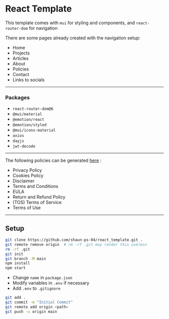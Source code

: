 # React Template

This template comes with `mui` for styling and components, and `react-router-dom` for navigation

There are some pages already created with the navigation setup:
- Home
- Projects
- Articles
- About
- Policies
- Contact
- Links to socials

---
### Packages
- `react-router-dom@6`
- `@mui/material`
- `@emotion/react`
- `@emotion/styled`
- `@mui/icons-material`
- `axios`
- `dayjs`
- `jwt-decode`

---
The following policies can be generated [here](https://www.termsfeed.com/privacy-policy-generator/) :
- Privacy Policy
- Cookies Policy
- Disclaimer
- Terms and Conditions
- EULA
- Return and Refund Policy
- (TOS) Terms of Service
- Terms of Use

---
## Setup

```bash
git clone https://github.com/shaun-ps-04/react_template.git .
git remote remove origin  # rm -rf .git may render this useless
rm -rf .git
git init
git branch -M main
npm install
npm start
```

- Change `name` in `package.json`
- Modify variables in `.env` if necessary
- Add `.env` to `.gitignore`

```bash
git add .
git commit -m "Initial Commit"
git remote add origin <path>
git push -u origin main
```
